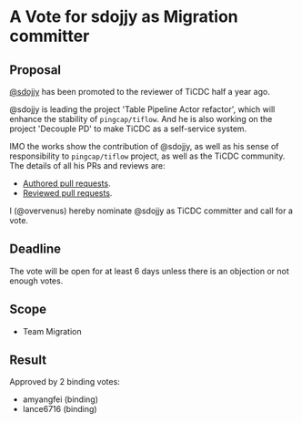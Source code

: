 # A Vote for sdojjy as Migration committer

## Proposal

[@sdojjy](https://github.com/sdojjy) has been promoted to the reviewer of TiCDC half a year ago.

@sdojjy is leading the project 'Table Pipeline Actor refactor', which will
enhance the stability of `pingcap/tiflow`. And he is also working on the project
'Decouple PD' to make TiCDC as a self-service system.

IMO the works show the contribution of @sdojjy, as well as his sense of
responsibility to `pingcap/tiflow` project, as well as the TiCDC community.
The details of all his PRs and reviews are:

* [Authored pull requests](https://github.com/pingcap/tiflow/commits?author=sdojjy).
* [Reviewed pull requests](https://github.com/pingcap/tiflow/pulls?q=is%3Apr+reviewed-by%3Asdojjy).

I (@overvenus) hereby nominate @sdojjy as TiCDC committer and call for a vote.

## Deadline

The vote will be open for at least 6 days unless there is an objection or not enough votes.

## Scope

* Team Migration

## Result

Approved by 2 binding votes:

* amyangfei (binding)
* lance6716 (binding)
